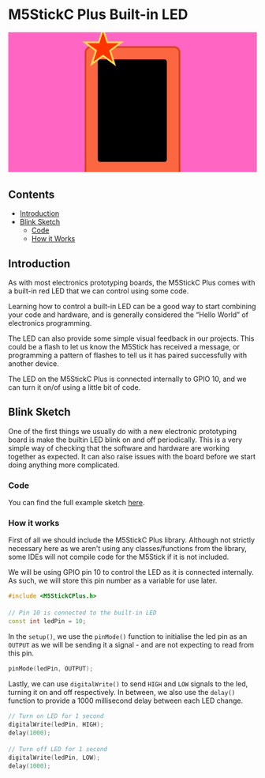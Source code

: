 # M5StickC Plus Built-in LED

![](images/Thumbnail_M5Stick_LED.png)

## Contents

- [Introduction](#introduction)
- [Blink Sketch](#blink-sketch)
    - [Code](#code)
    - [How it Works](#how-it-works)

## Introduction
As with most electronics prototyping boards, the M5StickC Plus comes with a built-in red LED that we can control using some code. 

Learning how to control a built-in LED can be a good way to start combining your code and hardware, and is generally considered the “Hello World” of  electronics programming.

The LED can also provide some simple visual feedback in our projects. This could be a flash to let us know the M5Stick has received a message, or programming a pattern of flashes to tell us it has paired successfully with another device.

The LED on the M5StickC Plus is connected internally to GPIO 10, and we can turn it on/of using a little bit of code.

## Blink Sketch
One of the first things we usually do with a new electronic prototyping board is make the builtin LED blink on and off periodically. This is a very simple way of checking that the software and hardware are working together as expected. It can also raise issues with the board before we start doing anything more complicated.

### Code 
You can find the full example sketch [here](M5StickCPlus_LED_Blink/M5StickCPlus_LED_Blink.ino).

### How it works
First of all we should include the M5StickC Plus library. Although not strictly necessary here as we aren't using any classes/functions from the library, some IDEs will not compile code for the M5Stick if it is not included.

We will be using GPIO pin 10 to control the LED as it is connected internally. As such, we will store this pin number as a variable for use later. 

``` cpp
#include <M5StickCPlus.h>

// Pin 10 is connected to the built-in LED
const int ledPin = 10;
```

In the <code>setup()</code>, we use the <code>pinMode()</code> function to initialise the led pin as an <code>OUTPUT</code> as we will be sending it a signal - and are not expecting to read from this pin.

``` cpp
pinMode(ledPin, OUTPUT);
```

Lastly, we can use <code>digitalWrite()</code>  to send <code>HIGH</code> and <code>LOW</code> signals to the led, turning it on and off respectively. In between, we also use the <code>delay()</code> function to provide a 1000 millisecond delay between each LED change.

``` cpp
// Turn on LED for 1 second
digitalWrite(ledPin, HIGH);
delay(1000);
  
// Turn off LED for 1 second
digitalWrite(ledPin, LOW);
delay(1000);
```